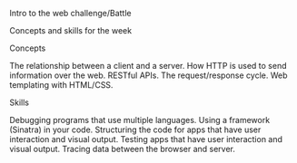 Intro to the web challenge/Battle 

Concepts and skills for the week

Concepts

The relationship between a client and a server.
How HTTP is used to send information over the web.
RESTful APIs.
The request/response cycle.
Web templating with HTML/CSS.

Skills

Debugging programs that use multiple languages.
Using a framework (Sinatra) in your code.
Structuring the code for apps that have user interaction and visual output.
Testing apps that have user interaction and visual output.
Tracing data between the browser and server.
